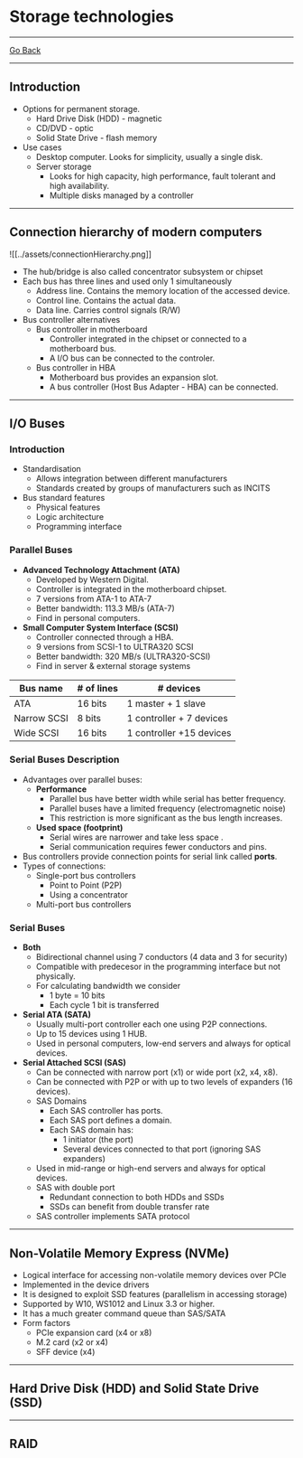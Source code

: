 # Storage technologies
---
[Go Back](UNIOVI/3S2_IntSys/README.md)

---
## Introduction
- Options for permanent storage.
	- Hard Drive Disk (HDD) - magnetic
	- CD/DVD - optic
	- Solid State Drive - flash memory
- Use cases
	- Desktop computer. Looks for simplicity, usually a single disk.
	- Server storage
		- Looks for high capacity, high performance, fault tolerant and high availability.
		- Multiple disks managed by a controller
---
## Connection hierarchy of modern computers
![[../assets/connectionHierarchy.png]]
- The hub/bridge is also called concentrator subsystem or chipset
- Each bus has three lines and used only 1 simultaneously
	- Address line. Contains the memory location of the accessed device.
	- Control line. Contains the actual data.
	- Data line. Carries control signals (R/W)
- Bus controller alternatives
	- Bus controller in motherboard
		- Controller integrated in the chipset or connected to a motherboard bus.
		- A I/O bus can be connected to the controler.
	- Bus controller in HBA
		- Motherboard bus provides an expansion slot.
		- A bus controller (Host Bus Adapter - HBA) can be connected.
---
## I/O Buses
### Introduction
- Standardisation
	- Allows integration between different manufacturers
	- Standards created by groups of manufacturers such as INCITS
- Bus standard features
	- Physical features
	- Logic architecture
	- Programming interface
### Parallel Buses
- **Advanced Technology Attachment (ATA)**
	- Developed by Western Digital.
	- Controller is integrated in the motherboard chipset.
	- 7 versions from ATA-1 to ATA-7
	- Better bandwidth: 113.3 MB/s (ATA-7)
	- Find in personal computers.
- **Small Computer System Interface (SCSI)**
	- Controller connected through a HBA.
	- 9 versions from SCSI-1 to ULTRA320 SCSI
	- Better bandwidth: 320 MB/s (ULTRA320-SCSI)
	- Find in server & external storage systems

| Bus name    | # of lines | # devices                |
| ----------- | ---------- | ------------------------ |
| ATA         | 16 bits    | 1 master + 1 slave       |
| Narrow SCSI | 8 bits     | 1 controller + 7 devices |
| Wide SCSI   | 16 bits    | 1 controller +15 devices |
### Serial Buses Description
- Advantages over parallel buses:
	- **Performance**
		- Parallel bus have better width while serial has better frequency.
		- Parallel buses have a limited frequency (electromagnetic noise)
		- This restriction is more significant as the bus length increases.
	- **Used space (footprint)**
		- Serial wires are narrower and take less space .
		- Serial communication requires fewer conductors and pins.
- Bus controllers provide connection points for serial link called **ports**.
- Types of connections:
	- Single-port bus controllers
		- Point to Point (P2P)
		- Using a concentrator
	- Multi-port bus controllers

### Serial Buses
- **Both**
	- Bidirectional channel using 7 conductors (4 data and 3 for security)
	- Compatible with predecesor in the programming interface but not physically.
	- For calculating bandwidth we consider
		- 1 byte = 10 bits
		- Each cycle 1 bit is transferred
- **Serial ATA (SATA)**
	- Usually multi-port controller each one using P2P connections.
	- Up to 15 devices using 1 HUB.
	- Used in personal computers, low-end servers and always for optical devices.
- **Serial Attached SCSI (SAS)**
	- Can be connected with narrow port (x1) or wide port (x2, x4, x8).
	- Can be connected with P2P or with up to two levels of expanders (16 devices).
	- SAS Domains
		- Each SAS controller has ports.
		- Each SAS port defines a domain.
		- Each SAS domain has:
			- 1 initiator (the port)
			- Several devices connected to that port (ignoring SAS expanders)
	- Used in mid-range or high-end servers and always for optical devices.
	- SAS with double port
		- Redundant connection to both HDDs and SSDs
		- SSDs can benefit from double transfer rate
	- SAS controller implements SATA protocol


---
## Non-Volatile Memory Express (NVMe)
- Logical interface for accessing non-volatile memory devices over PCIe
- Implemented in the device drivers 
- It is designed to exploit SSD features (parallelism in accessing storage)
- Supported by W10, WS1012 and Linux 3.3 or higher.
- It has a much greater command queue than SAS/SATA
- Form factors
	- PCIe expansion card (x4 or x8)
	- M.2 card (x2 or x4)
	- SFF device (x4)

---
## Hard Drive Disk (HDD) and Solid State Drive (SSD)

---
## RAID